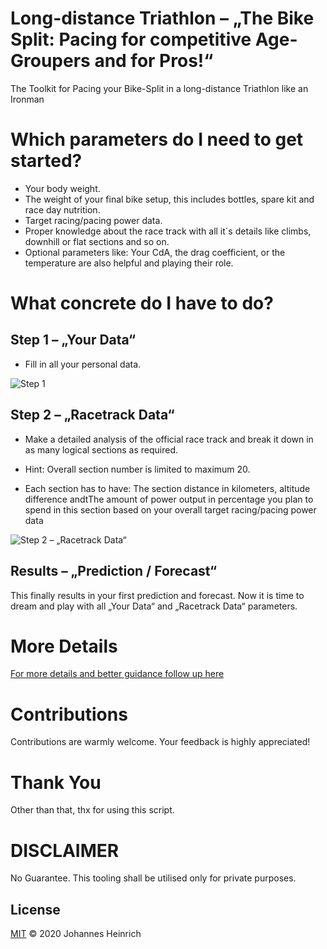 # Long-distance Triathlon – „The Bike Split: Pacing for competitive Age-Groupers and for Pros!“
The Toolkit for Pacing your Bike-Split in a long-distance Triathlon like an Ironman

# Which parameters do I need to get started?

- Your body weight.
- The weight of your final bike setup, this includes bottles, spare kit and race day nutrition.
- Target racing/pacing power data.
- Proper knowledge about the race track with all it´s details like climbs, downhill or flat sections and so on.
- Optional parameters like: Your CdA, the drag coefficient, or the temperature are also helpful and playing their role.

# What concrete do I have to do?

## Step 1 – „Your Data“
- Fill in all your personal data.

![Step 1](https://www.johannesheinrich.de/posts/long-distance-triathlon-ironman-pacing-bike-split/Long-distance-Triathlon-Ironman-Bike-Split-Pacing.jpg)

## Step 2 – „Racetrack Data“
- Make a detailed analysis of the official race track and break it down in as many logical sections as required.
- Hint: Overall section number is limited to maximum 20.

- Each section has to have: The section distance in kilometers, altitude difference andtThe amount of power output in percentage you plan to spend in this section based on your overall target racing/pacing power data

![Step 2 – „Racetrack Data“](https://www.johannesheinrich.de/posts/long-distance-triathlon-ironman-pacing-bike-split/Long-distance-Triathlon-Ironman-Bike-Split-Pacing-Racetrack-Data-Ironman-Italy.jpg)

## Results – „Prediction / Forecast“
This finally results in your first prediction and forecast. Now it is time to dream and play with all „Your Data“ and „Racetrack Data“ parameters.

# More Details
[For more details and better guidance follow up here](https://johannesheinrich.de/long-distance-triathlon-ironman-bike-split-pacing/)

# Contributions
Contributions are warmly welcome. Your feedback is highly appreciated!

# Thank You
Other than that, thx for using this script.

# DISCLAIMER

No Guarantee. This tooling shall be utilised only for private purposes.

License
-------
[MIT](https://github.com/JohannesHeinrich/long-distance-triathlon-ironman-bike-split-pacing/blob/main/LICENSE) &copy; 2020 Johannes Heinrich
